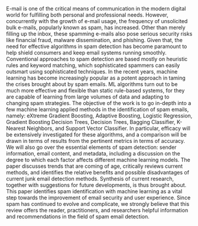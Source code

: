 
 E-mail is one of the critical means of communication in the modern digital world for fulfilling both personal and professional needs. However, concurrently with the growth of e-mail usage, the frequency of unsolicited bulk e-mails, popularly known as spam, has increased. Other than merely filling up the inbox, these spamming e-mails also pose serious security risks like financial fraud, malware dissemination, and phishing. Given that, the need for effective algorithms in spam detection has become paramount to help shield consumers and keep email systems running smoothly.
Conventional approaches to spam detection are based mostly on heuristic rules and keyword matching, which sophisticated spammers can easily outsmart using sophisticated techniques. In the recent years, machine learning has become increasingly popular as a potent approach in taming the crises brought about by spam emails. ML algorithms turn out to be much more effective and flexible than static rule-based systems, for they are capable of learning from large volumes of data and adapting to changing spam strategies.
The objective of the work is to go in-depth into a few machine learning applied methods in the identification of spam emails, namely: eXtreme Gradient Boosting, Adaptive Boosting, Logistic Regression, Gradient Boosting Decision Trees, Decision Trees, Bagging Classifier, K-Nearest Neighbors, and Support Vector Classifier. In particular, efficacy will be extensively investigated for these algorithms, and a comparison will be drawn in terms of results from the pertinent metrics in terms of accuracy.
We will also go over the essential elements of spam detection: sender information, email content, and metadata, including a discussion on the degree to which each factor affects different machine learning models. The paper discusses trends that are coming of age, critically reviews current methods, and identifies the relative benefits and possible disadvantages of current junk email detection methods. Synthesis of current research, together with suggestions for future developments, is thus brought about.
This paper identifies spam identification with machine learning as a vital step towards the improvement of email security and user experience. Since spam has continued to evolve and complicate, we strongly believe that this review offers the reader, practitioners, and researchers helpful information and recommendations in the field of spam email detection.
